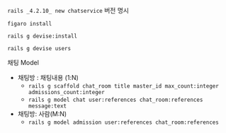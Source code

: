 `rails _4.2.10_ new chatservice` 버전 명시

`figaro install`

`rails g devise:install`

`rails g devise users`



채팅  Model

- 채팅방 : 채팅내용 (1:N)
  - `rails g scaffold chat_room title master_id max_count:integer admissions_count:integer`
  - `rails g model chat user:references chat_room:references message:text`
- 채팅방: 사람(M:N)
  - `rails g model admission user:references chat_room:references`